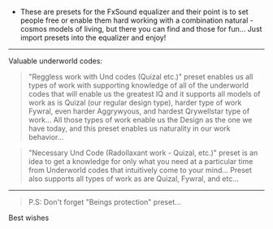 * These are presets for the FxSound equalizer and their point is to set people free or enable them hard working with a combination natural - cosmos models of living, but there you can find and those for fun...
Just import presets into the equalizer and enjoy!

----------------------------
 Valuable underworld codes:

>  "Reggless work with Und codes (Quizal etc.)" preset enables us all types of work with supporting knowledge of all of the underworld codes that will enable us the greatest IQ and it supports all models of work as is Quizal (оur regular design type), harder type of work Fywral, even harder Aggrywyous, and hardest Qrywellstar type of work... All those types of work enable us the Design as the one we have today, and this preset enables us naturality in our work behavior...

>  "Necessary Und Code (Radollaxant work - Quizal, etc.)" preset is an idea to get a knowledge for only what you need at a particular time from Underworld codes that intuitively come to your mind... Preset also supports all types of work as are Quizal, Fywral, and etc...

----------------------------
>  P.S: Don't forget "Beings protection" preset...

Best wishes
